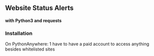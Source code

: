 ## Website Status Alerts
#### with Python3 and requests

### Installation

 On PythonAnywhere:
 1 have to have a paid account to access anything besides whitelisted sites